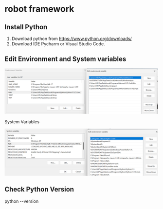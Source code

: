 # robot framework

## Install Python 
1. Download python from https://www.python.org/downloads/
2. Download IDE Pycharm or Visual Studio Code.

## Edit Environment and System variables
![alt text](image.png)

System Variables

![alt text](image-1.png)

## Check Python Version
python --version

